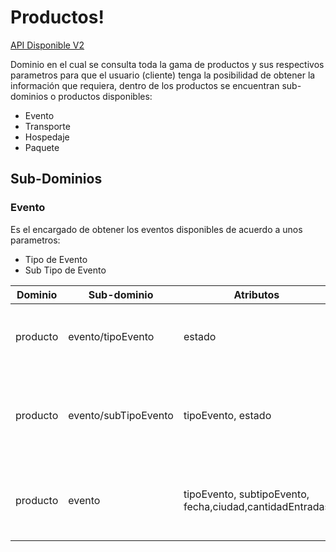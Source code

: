 # Productos!

[API Disponible V2](https://app.swaggerhub.com/apis/cepv2010/Producto/V2)

Dominio en el cual se consulta toda la gama de productos y sus respectivos parametros para que el usuario (cliente) tenga la posibilidad de obtener la información que requiera, dentro de los productos se encuentran sub-dominios o productos disponibles:

- Evento
- Transporte
- Hospedaje
- Paquete


## Sub-Dominios

### Evento

Es el encargado de obtener los eventos disponibles de acuerdo a unos parametros:

- Tipo de Evento
- Sub Tipo de Evento

| Dominio | Sub-dominio  | Atributos | Tipo | Respuesta | Estados | Descripción 
|--|--|--|--|--|--|--|
|  producto | evento/tipoEvento | estado | GET | ElementosDto | 200,404 | Encargado de obtener los tipos de eventos disponibles
| producto | evento/subTipoEvento | tipoEvento, estado | GET |  ElementosDto | 200,404 | Encargado de obtener los subtipos de acuerdo al tipo de evento seleccionado
| producto | evento | tipoEvento, subtipoEvento, fecha,ciudad,cantidadEntradas | GET | eventoDto | 200,204,404 | Encargado de obtener los resultados disponibles de eventos

